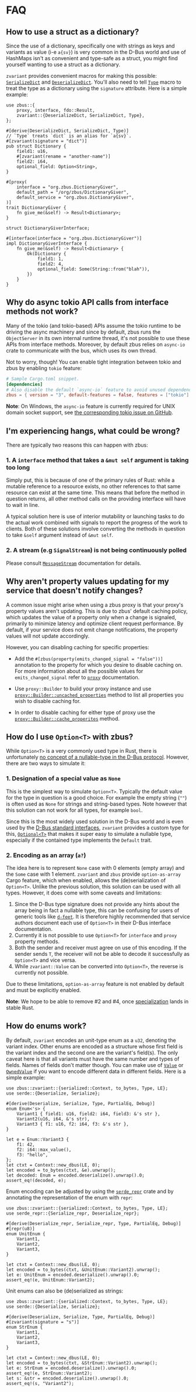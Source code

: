 # FAQ

<!-- toc -->

## How to use a struct as a dictionary?

Since the use of a dictionary, specifically one with strings as keys and variants as value (i-e
`a{sv}`) is very common in the D-Bus world and use of HashMaps isn't as convenient and type-safe as
a struct, you might find yourself wanting to use a struct as a dictionary.

`zvariant` provides convenient macros for making this possible: [`SerializeDict`] and
[`DeserializeDict`]. You'll also need to tell [`Type`] macro to treat the type as a dictionary using
the `signature` attribute. Here is a simple example:

```rust,noplayground
use zbus::{
    proxy, interface, fdo::Result,
    zvariant::{DeserializeDict, SerializeDict, Type},
};

#[derive(DeserializeDict, SerializeDict, Type)]
// `Type` treats `dict` is an alias for `a{sv}`.
#[zvariant(signature = "dict")]
pub struct Dictionary {
    field1: u16,
    #[zvariant(rename = "another-name")]
    field2: i64,
    optional_field: Option<String>,
}

#[proxy(
    interface = "org.zbus.DictionaryGiver",
    default_path = "/org/zbus/DictionaryGiver",
    default_service = "org.zbus.DictionaryGiver",
)]
trait DictionaryGiver {
    fn give_me(&self) -> Result<Dictionary>;
}

struct DictionaryGiverInterface;

#[interface(interface = "org.zbus.DictionaryGiver")]
impl DictionaryGiverInterface {
    fn give_me(&self) -> Result<Dictionary> {
        Ok(Dictionary {
            field1: 1,
            field2: 4,
            optional_field: Some(String::from("blah")),
        })
    }
}
```

## Why do async tokio API calls from interface methods not work?

Many of the tokio (and tokio-based) APIs assume the tokio runtime to be driving the async machinery
and since by default, zbus runs the `ObjectServer` in its own internal runtime thread, it's not
possible to use these APIs from interface methods. Moreover, by default zbus relies on `async-io`
crate to communicate with the bus, which uses its own thread.

Not to worry, though! You can enable tight integration between tokio and zbus by enabling `tokio`
feature:

```toml
# Sample Cargo.toml snippet.
[dependencies]
# Also disable the default `async-io` feature to avoid unused dependencies.
zbus = { version = "3", default-features = false, features = ["tokio"] }
```

**Note**: On Windows, the `async-io` feature is currently required for UNIX domain socket support,
see [the corresponding tokio issue on GitHub][tctiog].

## I'm experiencing hangs, what could be wrong?

There are typically two reasons this can happen with zbus:

### 1. A `interface` method that takes a `&mut self` argument is taking too long

Simply put, this is because of one of the primary rules of Rust: while a mutable reference to a
resource exists, no other references to that same resource can exist at the same time. This means
that before the method in question returns, all other method calls on the providing interface will
have to wait in line.

A typical solution here is use of interior mutability or launching tasks to do the actual work
combined with signals to report the progress of the work to clients. Both of these solutions
involve converting the methods in question to take `&self` argument instead of `&mut self`.

### 2. A stream (e.g `SignalStream`) is not being continuously polled

Please consult [`MessageStream`] documentation for details.

## Why aren't property values updating for my service that doesn't notify changes?

A common issue might arise when using a zbus proxy is that your proxy's property values aren't 
updating. This is due to zbus' default caching policy, which updates the value of a property only
when a change is signaled, primarily to minimize latency and optimize client request performance.
By default, if your service does not emit change notifications, the property values will not
update accordingly.

However, you can disabling caching for specific properties:

- Add the `#[zbus(property(emits_changed_signal = "false"))]` annotation to the property for which
  you desire to disable caching on. For more information about all the possible values for
  `emits_changed_signal` refer to [`proxy`] documentation.

- Use `proxy::Builder` to build your proxy instance and use [`proxy::Builder::uncached_properties`]
  method to list all properties you wish to disable caching for.

- In order to disable caching for either type of proxy use the [`proxy::Builder::cache_properites`]
  method.

## How do I use `Option<T>` with zbus?

While `Option<T>` is a very commonly used type in Rust, there is unfortunately [no concept of a
nullable-type in the D-Bus protocol][nonull]. However, there are two ways to simulate it:

### 1. Designation of a special value as `None`

This is the simplest way to simulate `Option<T>`. Typically the
default value for the type in question is a good choice. For example the empty string (`""`) is
often used as `None` for strings and string-based types. Note however that this solution can not
work for all types, for example `bool`.

Since this is the most widely used solution in the D-Bus world and is even used by the [D-Bus
standard interfaces][dsi], `zvariant` provides a custom type for this, [`Optional<T>`] that makes
it super easy to simulate a nullable type, especially if the contained type implements the `Default`
trait.

### 2. Encoding as an array (`a?`)

The idea here is to represent `None` case with 0 elements (empty array) and the `Some` case with 1
element. `zvariant` and `zbus` provide `option-as-array` Cargo feature, which when enabled, allows
the (de)serialization of `Option<T>`. Unlike the previous solution, this solution can be used with
all types. However, it does come with some caveats and limitations:

  1. Since the D-Bus type signature does not provide any hints about the array being in fact a
    nullable type, this can be confusing for users of generic tools like [`d-feet`]. It is therefore
    highly recommended that service authors document each use of `Option<T>` in their D-Bus
    interface documentation.
  2. Currently it is not possible to use `Option<T>` for `interface` and `proxy` property
    methods.
  3. Both the sender and receiver must agree on use of this encoding. If the sender sends `T`, the
    receiver will not be able to decode it successfully as `Option<T>` and vice versa.
  4. While `zvariant::Value` can be converted into `Option<T>`, the reverse is currently not
    possible.

Due to these limitations, `option-as-array` feature is not enabled by default and must be explicitly
enabled.

**Note**: We hope to be able to remove #2 and #4, once [specialization] lands in stable Rust.

## How do enums work?

By default, `zvariant` encodes an unit-type enum as a `u32`, denoting the variant index. Other enums
are encoded as a structure whose first field is the variant index and the second one are the
variant's field(s). The only caveat here is that all variants must have the same number and types
of fields. Names of fields don't matter though. You can make use of [`Value`] or [`OwnedValue`] if you want to encode different data in different fields. Here is a simple example:

```rust,noplayground
use zbus::zvariant::{serialized::Context, to_bytes, Type, LE};
use serde::{Deserialize, Serialize};

#[derive(Deserialize, Serialize, Type, PartialEq, Debug)]
enum Enum<'s> {
    Variant1 { field1: u16, field2: i64, field3: &'s str },
    Variant2(u16, i64, &'s str),
    Variant3 { f1: u16, f2: i64, f3: &'s str },
}

let e = Enum::Variant3 {
    f1: 42,
    f2: i64::max_value(),
    f3: "hello",
};
let ctxt = Context::new_dbus(LE, 0);
let encoded = to_bytes(ctxt, &e).unwrap();
let decoded: Enum = encoded.deserialize().unwrap().0;
assert_eq!(decoded, e);
```

Enum encoding can be adjusted by using the [`serde_repr`] crate and by annotating the representation of the enum with `repr`:

```rust,noplayground
use zbus::zvariant::{serialized::Context, to_bytes, Type, LE};
use serde_repr::{Serialize_repr, Deserialize_repr};

#[derive(Deserialize_repr, Serialize_repr, Type, PartialEq, Debug)]
#[repr(u8)]
enum UnitEnum {
    Variant1,
    Variant2,
    Variant3,
}

let ctxt = Context::new_dbus(LE, 0);
let encoded = to_bytes(ctxt, &UnitEnum::Variant2).unwrap();
let e: UnitEnum = encoded.deserialize().unwrap().0;
assert_eq!(e, UnitEnum::Variant2);
```

Unit enums can also be (de)serialized as strings:

```rust,noplayground
use zbus::zvariant::{serialized::Context, to_bytes, Type, LE};
use serde::{Deserialize, Serialize};

#[derive(Deserialize, Serialize, Type, PartialEq, Debug)]
#[zvariant(signature = "s")]
enum StrEnum {
    Variant1,
    Variant2,
    Variant3,
}

let ctxt = Context::new_dbus(LE, 0);
let encoded = to_bytes(ctxt, &StrEnum::Variant2).unwrap();
let e: StrEnum = encoded.deserialize().unwrap().0;
assert_eq!(e, StrEnum::Variant2);
let s: &str = encoded.deserialize().unwrap().0;
assert_eq!(s, "Variant2");
```

[`proxy::Builder::uncached_properties`]: https://docs.rs/zbus/4/zbus/proxy/struct.Builder.html#method.uncached_properties
[`proxy::Builder::cache_properites`]: https://docs.rs/zbus/4/zbus/proxy/struct.Builder.html#method.cache_properties
[`proxy`]: https://docs.rs/zbus/4/zbus/attr.proxy.html
[tctiog]: https://github.com/tokio-rs/tokio/issues/2201
[`Type`]: https://docs.rs/zvariant/4/zvariant/derive.Type.html
[`SerializeDict`]: https://docs.rs/zvariant/4/zvariant/derive.SerializeDict.html
[`DeserializeDict`]: https://docs.rs/zvariant/4/zvariant/derive.DeserializeDict.html
[`MessageStream`]: https://docs.rs/zbus/4/zbus/struct.MessageStream.html
[nonull]: https://gitlab.freedesktop.org/dbus/dbus/-/issues/25
[dsi]: http://dbus.freedesktop.org/doc/dbus-specification.html#standard-interfaces
[`Optional<T>`]: https://docs.rs/zvariant/4/zvariant/struct.Optional.html
[`d-feet`]: https://wiki.gnome.org/Apps/DFeet
[specialization]: https://rust-lang.github.io/rfcs/1210-impl-specialization.html
[`Value`]: https://docs.rs/zvariant/4/zvariant/enum.Value.html
[`OwnedValue`]: https://docs.rs/zvariant/4/zvariant/struct.OwnedValue.html
[`serde_repr`]: https://crates.io/crates/serde_repr
